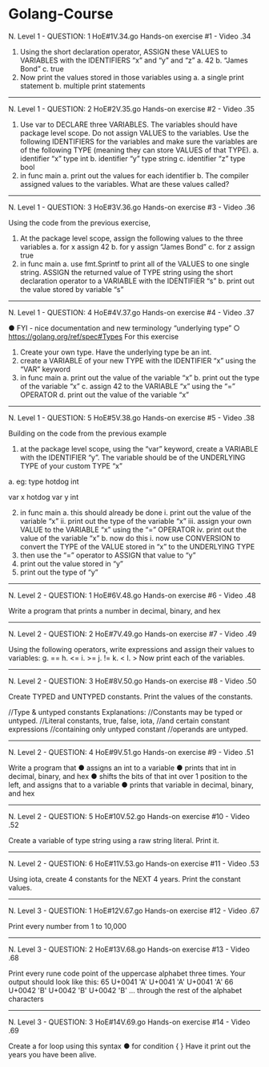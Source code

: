# Golang-Course

N. Level 1 - QUESTION: 1
HoE#1V.34.go
Hands-on exercise #1 - Video .34

1.	Using the short declaration operator, ASSIGN these VALUES to VARIABLES with the IDENTIFIERS “x” and “y” and “z”
a.	42
b.	“James Bond”
c.	true
2.	Now print the values stored in those variables using 
a.	a single print statement
b.	multiple print statements

-----------

N. Level 1 - QUESTION: 2
HoE#2V.35.go
Hands-on exercise #2 - Video .35

1.	Use var to DECLARE three VARIABLES. The variables should have package level scope. Do not assign VALUES to the variables. Use the following IDENTIFIERS for the variables and make sure the variables are of the following TYPE (meaning they can store VALUES of that TYPE).
a.	identifier “x” type int
b.	identifier “y” type string
c.	identifier “z” type bool
2.	in func main
a.	print out the values for each identifier
b.	The compiler assigned values to the variables. What are these values called?

-------------

N. Level 1 - QUESTION: 3
HoE#3V.36.go
Hands-on exercise #3 - Video .36

Using the code from the previous exercise,
1.	At the package level scope, assign the following values to the three variables
a.	for x assign 42
b.	for y assign “James Bond”
c.	for z assign true
2.	in func main
a.	use fmt.Sprintf to print all of the VALUES to one single string. ASSIGN the returned value of TYPE string using the short declaration operator to a VARIABLE with the IDENTIFIER “s”
b.	print out the value stored by variable “s”

---------------

N. Level 1 - QUESTION: 4
HoE#4V.37.go
Hands-on exercise #4 - Video .37

●	FYI - nice documentation and new terminology “underlying type”
○	https://golang.org/ref/spec#Types 
For this exercise
1.	Create your own type. Have the underlying type be an int.
2.	create a VARIABLE of your new TYPE with the IDENTIFIER “x” using the “VAR” keyword
3.	in func main
a.	print out the value of the variable “x”
b.	print out the type of the variable “x”
c.	assign 42 to the VARIABLE “x” using the “=” OPERATOR
d.	print out the value of the variable “x”

---------------

N. Level 1 - QUESTION: 5
HoE#5V.38.go
Hands-on exercise #5 - Video .38

Building on the code from the previous example
1.	at the package level scope, using the “var” keyword, create a VARIABLE with the IDENTIFIER “y”. The variable should be of the UNDERLYING TYPE of your custom TYPE “x”

  a.	eg:
  type hotdog int

  var x hotdog
  var y int

2.	in func main
  a.	this should already be done
    i.	print out the value of the variable “x”
    ii.	print out the type of the variable “x”
    iii.	assign your own VALUE to the VARIABLE “x” using the “=” OPERATOR
    iv.	print out the value of the variable “x”
  b.	now do this
    i.	now use CONVERSION to convert the TYPE of the VALUE stored in “x” to the UNDERLYING TYPE
1.	then use the “=” operator to ASSIGN that value to “y”
2.	print out the value stored in “y”
3.	print out the type of “y”

-------------

N. Level 2 - QUESTION: 1
HoE#6V.48.go
Hands-on exercise #6 - Video .48

Write a program that prints a number in decimal, binary, and hex

--------------

N. Level 2 - QUESTION: 2
HoE#7V.49.go
Hands-on exercise #7 - Video .49

Using the following operators, write expressions and assign their values to variables:
g.	==
h.	<=
i.	>=
j.	!=
k.	<
l.	>
Now print each of the variables. 

---------------------

N. Level 2 - QUESTION: 3
HoE#8V.50.go
Hands-on exercise #8 - Video .50

Create TYPED and UNTYPED constants. Print the values of the constants.

//Type & untyped constants Explanations:
//Constants may be typed or untyped. 
//Literal constants, true, false, iota, 
//and certain constant expressions 
//containing only untyped constant 
//operands are untyped.

-----------------------

N. Level 2 - QUESTION: 4
HoE#9V.51.go
Hands-on exercise #9 - Video .51

Write a program that 
●	assigns an int to a variable
●	prints that int in decimal, binary, and hex
●	shifts the bits of that int over 1 position to the left, and assigns that to a variable
●	prints that variable in decimal, binary, and hex

--------------------

N. Level 2 - QUESTION: 5
HoE#10V.52.go
Hands-on exercise #10 - Video .52

Create a variable of type string using a raw string literal. Print it.

---------------------

N. Level 2 - QUESTION: 6
HoE#11V.53.go
Hands-on exercise #11 - Video .53

Using iota, create 4 constants for the NEXT 4 years. Print the constant values.

----------------------

N. Level 3 - QUESTION: 1
HoE#12V.67.go
Hands-on exercise #12 - Video .67

Print every number from 1 to 10,000

----------------------

N. Level 3 - QUESTION: 2
HoE#13V.68.go
Hands-on exercise #13 - Video .68

Print every rune code point of the uppercase alphabet three times. Your output should look like this:
65
	U+0041 'A'
	U+0041 'A'
  U+0041 'A'
66
	U+0042 'B'
	U+0042 'B'
	U+0042 'B' 
 … through the rest of the alphabet characters

 ------------------

N. Level 3 - QUESTION: 3
HoE#14V.69.go
Hands-on exercise #14 - Video .69

 Create a for loop using this syntax
●	for condition { }
Have it print out the years you have been alive.

